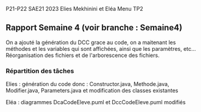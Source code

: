 P21-P22 SAE21 2023
Elies Mekhinini et Eléa Menu TP2

Rapport Semaine 4
(voir branche : Semaine4)
---

On a ajouté la génération du DCC grace au code, on a maitenant les méthodes et les variables qui sont affichées, ainsi que les paramètres, etc...
Réorganisation des fichiers et de l'arborescence des fichiers.


### Répartition des tâches

Elies : génération du code donc : Constructor.java, Methode.java, Modifier.java, Parameters.java et modification des classes existantes

Eléa  : diagrammes DcaCodeEleve.puml et DccCodeEleve.puml modifiés